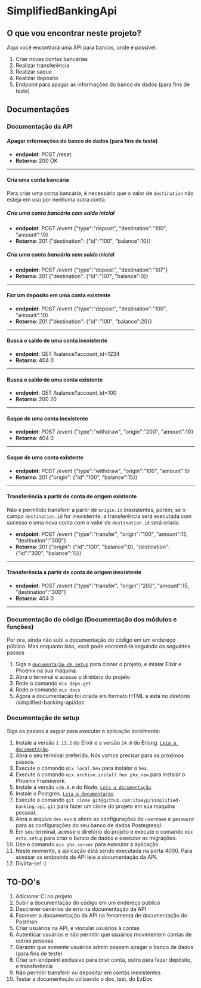 # SimplifiedBankingApi
## O que vou encontrar neste projeto?

Aqui você encontrará uma API para bancos, onde é possível:
 1. Criar novas contas bancárias
 2. Realizar transferência
 3. Realizar saque
 4. Realizar depósito
 5. Endpoint para apagar as informações do banco de dados (para fins de teste)

## Documentações
### Documentação da API
#### Apagar informações do banco de dados (para fins de teste)
- **endpoint**: POST /reset
- **Retorno**: 200 OK

---
#### Cria uma conta bancária
Para criar uma conta bancária, é necessário que o valor de `destination` não esteja em uso por nenhuma outra conta.

##### Cria uma conta bancária com saldo inicial
- **endpoint**: POST /event {"type":"deposit", "destination":"100", "amount":10}
- **Retorno**: 201 {"destination": {"id":"100", "balance":10}}

##### Cria uma conta bancária sem saldo inicial
- **endpoint**: POST /event {"type":"deposit", "destination":"107"}
- **Retorno**: 201 {"destination": {"id":"107", "balance":0}}

---
#### Faz um depósito em uma conta existente
- **endpoint**: POST /event {"type":"deposit", "destination":"100", "amount":10}
- **Retorno**: 201 {"destination": {"id":"100", "balance":20}}

---
#### Busca o saldo de uma conta inexistente
- **endpoint**: GET /balance?account_id=1234
- **Retorno**: 404 0

---
#### Busca o saldo de uma conta existente
- **endpoint**: GET /balance?account_id=100
- **Retorno**: 200 20

---
#### Saque de uma conta inexistente
- **endpoint**: POST /event {"type":"withdraw", "origin":"200", "amount":10}
- **Retorno**: 404 0

---
#### Saque de uma conta existente
- **endpoint**: POST /event {"type":"withdraw", "origin":"100", "amount":5}
- **Retorno**: 201 {"origin": {"id":"100", "balance":15}}

---
#### Transferência a partir de conta de origem existente
Não é permitido transferir a partir de `origin.id` inexistentes, porém, se o campo `destination.id` for inexistemte, a transferência será executada com sucesso e uma nova conta com o valor de `destination.id` será criada.
- **endpoint**: POST /event {"type":"transfer", "origin":"100", "amount":15, "destination":"300"}
- **Retorno**: 201 {"origin": {"id":"100", "balance":0}, "destination": {"id":"300", "balance":15}}

---
#### Transferência a partir de conta de origem inexistente
- **endpoint**: POST /event {"type":"transfer", "origin":"200", "amount":15, "destination":"300"}
- **Retorno**: 404 0

---
### Documentação do código (Documentação dos módulos e funções)

Por ora, ainda não subi a documentação do código em um endereço público. 
Mas enquanto isso, você pode encontrá-la seguindo os seguintes passos
 1. Siga a [`documentação de setup`](https://github.com/itaayp/simplified-banking-api#documenta%C3%A7%C3%A3o-de-setup) para clonar o projeto, e intalar Elixir e Phoenix na sua máquina.
 2. Abra o terminal e acesse o diretório do projeto
 3. Rode o comando `mix deps.get`
 4. Rode o comando `mix docs`
 5. Agora a documentação foi criada em formato HTML e está no diretório /simplified-banking-api/doc

### Documentação de setup

Siga os passos a seguir para executar a aplicação localmente:
 1. Instale a versão `1.13.2` do Elixir e a versão `24.0` do Erlang. [`Leia a documentação`](https://elixir-lang.org/install.html).
 2. Abra o seu terminal preferido. Nós vamos precisar para os próximos passos.
 3. Execute o comando `mix local.hex` para instalar o `hex`.
 4. Execute o comando `mix archive.install hex phx_new` para instalar o Phoenix Framework.
 5. Instale a versão `v16.8.0` do Node. [`Leia a documentação`](https://nodejs.org/en/download/).
 6. Instale o Postgres. [`Leia a documentação`](https://wiki.postgresql.org/wiki/Detailed_installation_guides).
 7. Execute o comando `git clone git@github.com:itaayp/simplified-banking-api.git` para fazer um clone do projeto em sua maquina pessoal.
 8. Abra o arquivo `dev.exs` e altere as configurações de `username` e `password` para as configurações do seu banco de dados Postegresql.
 9. Em seu terminal, acesse o diretório do projeto e execute o comando `mix ecto.setup` para criar o banco de dados e executar as migrações.
 10. Use o comando `mix phx.server` para executar a aplicação.
 11. Neste momento, a aplicação está sendo executada na porta 4000. Para acessar os endpoints da API leia a documentação da API.
 12. Divirta-se! :)


## TO-DO's
1. Adicionar CI no projeto
2. Subir a documentação do código em um endereço público
3. Descrever cenários de erro na documentação da API
4. Escrever a documentação da API na ferramenta de documentação do Postman
5. Criar usuários na API, e vincular usuários à contas
6. Autenticar usuários e não permitir que usuários movimentem contas de outras pessoas
7. Garantir que somente usuários admin possam apagar o banco de dados (para fins de teste)
8. Criar um endpoint exclusivo para criar conta, outro para fazer depósito, e transferência
9. Não permitir transferir ou depositar em contas inexistentes
10. Testar a documentação utilizando o doc_test, do ExDoc
